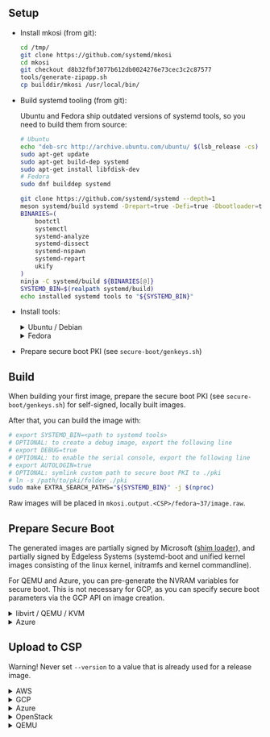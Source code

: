 ## Setup

- Install mkosi (from git):

    ```sh
    cd /tmp/
    git clone https://github.com/systemd/mkosi
    cd mkosi
    git checkout d8b32fbf3077b612db0024276e73cec3c2c87577
    tools/generate-zipapp.sh
    cp builddir/mkosi /usr/local/bin/
    ```

- Build systemd tooling (from git):

    Ubuntu and Fedora ship outdated versions of systemd tools, so you need to build them from source:

    ```sh
    # Ubuntu
    echo "deb-src http://archive.ubuntu.com/ubuntu/ $(lsb_release -cs) main restricted universe multiverse" | sudo tee -a /etc/apt/sources.list
    sudo apt-get update
    sudo apt-get build-dep systemd
    sudo apt-get install libfdisk-dev
    # Fedora
    sudo dnf builddep systemd

    git clone https://github.com/systemd/systemd --depth=1
    meson systemd/build systemd -Drepart=true -Defi=true -Dbootloader=true
    BINARIES=(
        bootctl
        systemctl
        systemd-analyze
        systemd-dissect
        systemd-nspawn
        systemd-repart
        ukify
    )
    ninja -C systemd/build ${BINARIES[@]}
    SYSTEMD_BIN=$(realpath systemd/build)
    echo installed systemd tools to "${SYSTEMD_BIN}"
    ```

- Install tools:

    <details>
    <summary>Ubuntu / Debian</summary>

    ```sh
    sudo apt-get update
    sudo apt-get install --assume-yes --no-install-recommends \
        bubblewrap \
        coreutils \
        curl \
        dnf \
        e2fsprogs \
        efitools \
        jq \
        mtools \
        ovmf \
        python3-pefile \
        python3-pyelftools \
        python3-setuptools \
        qemu-system-x86 \
        qemu-utils \
        rpm \
        sbsigntool \
        squashfs-tools \
        systemd-container \
        util-linux \
        virt-manager
    ```

    </details>

    <details>
    <summary>Fedora</summary>

    ```sh
    sudo dnf install -y \
        bubblewrap \
        edk2-ovmf \
        systemd-container \
        qemu \
        e2fsprogs \
        squashfs-tools \
        efitools \
        sbsigntools \
        coreutils \
        curl \
        jq \
        util-linux \
        virt-manager
    ```

    </details>

- Prepare secure boot PKI (see `secure-boot/genkeys.sh`)

## Build

When building your first image, prepare the secure boot PKI (see `secure-boot/genkeys.sh`) for self-signed, locally built images.

After that, you can build the image with:

```sh
# export SYSTEMD_BIN=<path to systemd tools>
# OPTIONAL: to create a debug image, export the following line
# export DEBUG=true
# OPTIONAL: to enable the serial console, export the following line
# export AUTOLOGIN=true
# OPTIONAL: symlink custom path to secure boot PKI to ./pki
# ln -s /path/to/pki/folder ./pki
sudo make EXTRA_SEARCH_PATHS="${SYSTEMD_BIN}" -j $(nproc)
```

Raw images will be placed in `mkosi.output.<CSP>/fedora~37/image.raw`.

## Prepare Secure Boot

The generated images are partially signed by Microsoft ([shim loader](https://github.com/rhboot/shim)), and partially signed by Edgeless Systems (systemd-boot and unified kernel images consisting of the linux kernel, initramfs and kernel commandline).

For QEMU and Azure, you can pre-generate the NVRAM variables for secure boot. This is not necessary for GCP, as you can specify secure boot parameters via the GCP API on image creation.

<details>
<summary><a id="qemu-secure-boot">libvirt / QEMU / KVM</a></summary>

```sh
secure-boot/generate_nvram_vars.sh mkosi.output.qemu/fedora~37/image.raw
```

</details>

<details>
<summary><a id="azure-secure-boot">Azure</a></summary>

These steps only have to performed once for a fresh set of secure boot certificates.
VMGS blobs for testing and release images already exist.

First, create a disk without embedded MOK EFI variables.

```sh
# set these variables
export AZURE_SECURITY_TYPE=ConfidentialVM # or TrustedLaunch
export AZURE_RESOURCE_GROUP_NAME= # e.g. "constellation-images"

export AZURE_REGION=northeurope
export AZURE_REPLICATION_REGIONS=
export AZURE_DISK_NAME=constellation-$(date +%s)
export AZURE_SNAPSHOT_NAME=${AZURE_DISK_NAME}
export AZURE_RAW_IMAGE_PATH=${PWD}/mkosi.output.azure/fedora~37/image.raw
export AZURE_IMAGE_PATH=${PWD}/mkosi.output.azure/fedora~37/image.vhd
export AZURE_VMGS_FILENAME=${AZURE_SECURITY_TYPE}.vmgs
export AZURE_JSON_OUTPUT=${PWD}/mkosi.output.azure/fedora~37/image-upload.json
export BLOBS_DIR=${PWD}/blobs
upload/pack.sh azure "${AZURE_RAW_IMAGE_PATH}" "${AZURE_IMAGE_PATH}"
upload/upload_azure.sh --disk-name "${AZURE_DISK_NAME}-setup-secure-boot" ""
secure-boot/azure/launch.sh -n "${AZURE_DISK_NAME}-setup-secure-boot" -d --secure-boot true --disk-name "${AZURE_DISK_NAME}-setup-secure-boot"
```

Ignore the running launch script and connect to the serial console once available.
The console shows the message "Verification failed: (0x1A) Security Violation". You can import the MOK certificate via the UEFI shell:

Press OK, then ENTER, then "Enroll key from disk".
Select the following key: `/EFI/loader/keys/auto/db.cer`.
Press Continue, then choose "Yes" to the question "Enroll the key(s)?".
Choose reboot.

Extract the VMGS from the running VM (this includes the MOK EFI variables) and delete the VM:

```sh
secure-boot/azure/extract_vmgs.sh --name "${AZURE_DISK_NAME}-setup-secure-boot"
secure-boot/azure/delete.sh --name "${AZURE_DISK_NAME}-setup-secure-boot"
```

</details>

## Upload to CSP

Warning! Never set `--version` to a value that is already used for a release image.

<details>
<summary>AWS</summary>

- Install `aws` cli (see [here](https://docs.aws.amazon.com/cli/latest/userguide/getting-started-install.html))
- Login to AWS (see [here](https://docs.aws.amazon.com/cli/latest/userguide/getting-started-quickstart.html))
- Choose secure boot PKI public keys (one of `pki_dev`, `pki_test`, `pki_prod`)
    - `pki_dev` can be used for local image builds
    - `pki_test` is used by the CI for non-release images
    - `pki_prod` is used for release images

```sh
# Warning! Never set `--version` to a value that is already used for a release image.
# Instead, use a `ref` that corresponds to your branch name.
bazel run //image/upload -- aws --verbose --raw-image mkosi.output.aws/fedora~37/image.raw --variant ""  --version ref/foo/stream/nightly/v2.7.0-pre-asdf
```

</details>

<details>
<summary>GCP</summary>

- Install `gcloud` and `gsutil` (see [here](https://cloud.google.com/sdk/docs/install))
- Login to GCP (see [here](https://cloud.google.com/sdk/docs/authorizing))
- Choose secure boot PKI public keys (one of `pki_dev`, `pki_test`, `pki_prod`)
    - `pki_dev` can be used for local image builds
    - `pki_test` is used by the CI for non-release images
    - `pki_prod` is used for release images

```sh
export GCP_RAW_IMAGE_PATH=${PWD}/mkosi.output.gcp/fedora~37/image.raw
export GCP_IMAGE_PATH=${PWD}/mkosi.output.gcp/fedora~37/image.tar.gz
upload/pack.sh gcp ${GCP_RAW_IMAGE_PATH} ${GCP_IMAGE_PATH}
# Warning! Never set `--version` to a value that is already used for a release image.
# Instead, use a `ref` that corresponds to your branch name.
bazel run //image/upload -- gcp --verbose --raw-image "${GCP_IMAGE_PATH}" --variant "sev-es"  --version ref/foo/stream/nightly/v2.7.0-pre-asdf
```

</details>

<details>
<summary>Azure</summary>

Note:

> For testing purposes, it is a lot simpler to disable Secure Boot for the uploaded image!
> Disabling Secure Boot allows you to skip the VMGS creation steps above.

- Install `az` and `azcopy` (see [here](https://docs.microsoft.com/en-us/cli/azure/install-azure-cli))
- Login to Azure (see [here](https://docs.microsoft.com/en-us/cli/azure/authenticate-azure-cli))
- Optional (if Secure Boot should be enabled) [Prepare virtual machine guest state (VMGS) with customized NVRAM or use existing VMGS blob](#azure-secure-boot)

```sh
export AZURE_RAW_IMAGE_PATH=${PWD}/mkosi.output.azure/fedora~37/image.raw
export AZURE_IMAGE_PATH=${PWD}/mkosi.output.azure/fedora~37/image.vhd
upload/pack.sh azure "${AZURE_RAW_IMAGE_PATH}" "${AZURE_IMAGE_PATH}"
# Warning! Never set `--version` to a value that is already used for a release image.
# Instead, use a `ref` that corresponds to your branch name.
bazel run //image/upload -- azure --verbose --raw-image "${AZURE_IMAGE_PATH}" --variant "cvm"  --version ref/foo/stream/nightly/v2.7.0-pre-asdf
```

</details>

<details>
<summary>OpenStack</summary>

Note:

> OpenStack is not one a global cloud provider, but rather a software that can be installed on-premises.
> This means we do not upload the image to a cloud provider, but to our CDN.

- Install `aws` cli (see [here](https://docs.aws.amazon.com/cli/latest/userguide/getting-started-install.html))
- Login to AWS (see [here](https://docs.aws.amazon.com/cli/latest/userguide/getting-started-quickstart.html))

```sh
# Warning! Never set `--version` to a value that is already used for a release image.
# Instead, use a `ref` that corresponds to your branch name.
bazel run //image/upload -- openstack --verbose --raw-image mkosi.output.openstack/fedora~37/image.raw --variant "sev"  --version ref/foo/stream/nightly/v2.7.0-pre-asdf
```

</details>

<details>
<summary>QEMU</summary>

- Install `aws` cli (see [here](https://docs.aws.amazon.com/cli/latest/userguide/getting-started-install.html))
- Login to AWS (see [here](https://docs.aws.amazon.com/cli/latest/userguide/getting-started-quickstart.html))

```sh
# Warning! Never set `--version` to a value that is already used for a release image.
# Instead, use a `ref` that corresponds to your branch name.
bazel run //image/upload -- qemu --verbose --raw-image mkosi.output.qemu/fedora~37/image.raw --variant "default"  --version ref/foo/stream/nightly/v2.7.0-pre-asdf
```

</details>

